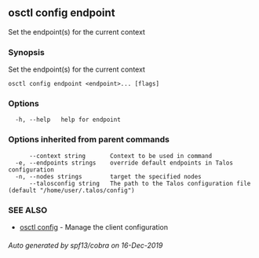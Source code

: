<!-- markdownlint-disable -->
## osctl config endpoint

Set the endpoint(s) for the current context

### Synopsis

Set the endpoint(s) for the current context

```
osctl config endpoint <endpoint>... [flags]
```

### Options

```
  -h, --help   help for endpoint
```

### Options inherited from parent commands

```
      --context string       Context to be used in command
  -e, --endpoints strings    override default endpoints in Talos configuration
  -n, --nodes strings        target the specified nodes
      --talosconfig string   The path to the Talos configuration file (default "/home/user/.talos/config")
```

### SEE ALSO

* [osctl config](osctl_config.md)	 - Manage the client configuration

###### Auto generated by spf13/cobra on 16-Dec-2019
